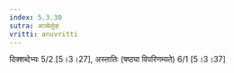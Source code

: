 ```yaml
---
index: 5.3.30
sutra: अञ्चेर्लुक्
vritti: anuvritti
---
```


दिक्शब्देभ्यः 5/2 [5।3।27], अस्तातिः (षष्ठ्या विपरिणम्यते) 6/1 [5।3।37]